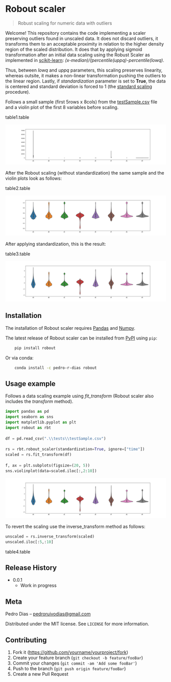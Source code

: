 # Robout scaler

> Robust scaling for numeric data with outliers

Welcome! This repository contains the code implementing a scaler preserving outliers 
found in unscaled data. It does not discard outliers, it transforms them to an 
acceptable proximity in relation to the higher density region of the scaled distribution. 
It does that by applying sigmoid transformation after an initial data scaling using the 
Robust Scaler as implemented in [scikit-learn](https://scikit-learn.org/stable/modules/generated/sklearn.preprocessing.RobustScaler.html): 
*(x-median)/(percentile(uppq)-percentile(lowq)*.
 
Thus, between *lowq* and *uppq* parameters, this scaling preserves linearity, whereas outsite, 
it makes a non-linear transformation pushing the outliers to the linear region. Lastly, if 
*standardization* parameter is set to **True**, the data is centered and standard deviation is 
forced to 1 (the [standard scaling](https://scikit-learn.org/stable/modules/generated/sklearn.preprocessing.StandardScaler.html) procedure).

Follows a small sample (first 5rows x 8cols) from the [testSample.csv](./tests/testSample.csv) file and a 
violin plot of the first 8 variables before scaling.

table1.table

![Violin plots of scaled test data](./resources/fig1.png)


After the Robout scaling (without standardization) the same sample and the violin plots look as follows:

table2.table

![Violin plots of scaled test data](./resources/fig2.png)

After applying standardization, this is the result:

table3.table

![Violin plots of scaled and standardized test data](./resources/fig3.png)


## Installation

The installation of Robout scaler requires [Pandas](https://pandas.pydata.org/pandas-docs/stable/getting_started/install.html) and [Numpy](https://numpy.org/install/).

The latest release of Robout scaler can be installed from [PyPI](https://pypi.org/project/robout/0.0.1/) using ``pip``:

```sh
    pip install robout
```

Or via conda:

```sh
    conda install -c pedro-r-dias robout
```


## Usage example

Follows a data scaling example using *fit_transform* (Robout scaler also includes the *transform* method). 

```python
import pandas as pd
import seaborn as sns
import matplotlib.pyplot as plt
import robout as rbt

df = pd.read_csv(".\\tests\\testSample.csv")

rs = rbt.robout_scaler(standardization=True, ignore=["time"])
scaled = rs.fit_transform(df)

f, ax = plt.subplots(figsize=(20, 5))
sns.violinplot(data=scaled.iloc[:,2:10])
```

![Violin plots of scaled and standardized test data](./resources/fig3.png)

To revert the scaling use the inverse_transform method as follows:

```python
unscaled = rs.inverse_transform(scaled)
unscaled.iloc[:5,:10]
```

table4.table


## Release History

* 0.0.1
    * Work in progress

## Meta

Pedro Dias – pedroruivodias@gmail.com

Distributed under the MIT license. See ``LICENSE`` for more information.


## Contributing

1. Fork it (<https://github.com/yourname/yourproject/fork>)
2. Create your feature branch (`git checkout -b feature/fooBar`)
3. Commit your changes (`git commit -am 'Add some fooBar'`)
4. Push to the branch (`git push origin feature/fooBar`)
5. Create a new Pull Request
